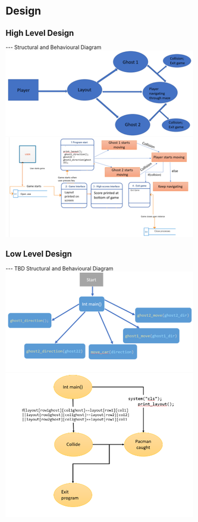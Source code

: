 # Design

## High Level Design 

--- Structural and Behavioural Diagram
![High LevelStructural Diagram](https://github.com/256231/Miniproject/blob/main/2_Design/HighLevelStructuralDiagram.png)
![High Level Behavioural Diagram](https://github.com/256231/Miniproject/blob/main/2_Design/HighLevelBehaviouralDiagram.PNG)

## Low Level Design 

--- TBD Structural and Behavioural Diagram
![Features LevelStructural Diagram](https://github.com/256231/Miniproject/blob/main/2_Design/FeaturesLevelStructuralDiagram.png)
![Features Behavioural Diagram](https://github.com/256231/Miniproject/blob/main/2_Design/FeaturesBehaviouralDiagram.png)